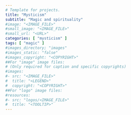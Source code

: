 ```yaml
---
# Template for projects.
title: "Mysticism"
subtitle: "Magic and spirituality"
#image: "<IMAGE_FILE>"
#small_image: "<IMAGE_FILE>"
#small_url: "<URL>"
categories: [ "mysticism" ]
tags: [ "magic" ]
#images_directory; "images"
#images_static: "false"
#images_copyright: "<COPYRIGHT>"
##For "image" image files:
# (Only required for caption and specific copyrights)
#images:
#- src: "<IMAGE_FILE>"
#  title: "<LEGEND>"
#  copyright: "<COPYRIGHT>"
##For "logo" image files:
#resources:
#- src: "logos/<IMAGE_FILE>"
#  title: "<TOOLTIP>"
---
```


